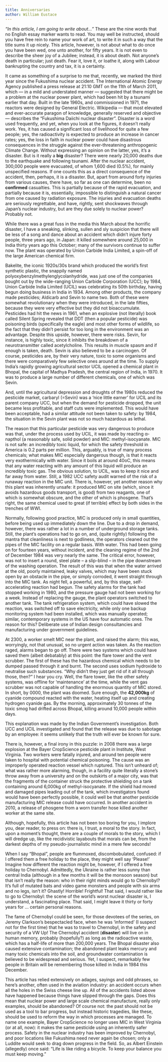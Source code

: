 ```yaml
---
title: Anniversaries
author: William Eustace
---
```


*“In this article, I am going to write about…”* These are the nine words that no English essay marker wants to read. You may well be instructed, should you have free rein to name your work of art, to write it in such a way that the title sums it up nicely. This article, however, is not about what to do once you have been wed, one unto another, for fifty years. It is not even to describe the sheer joy of a Jubilee; instead, it is about death. Not anyone’s death in particular; just death. Fear it, love it, or loathe it, along with Labour bankrupting the country and tax, it is a certainty.

It came as something of a surprise to me that, recently, we marked the third year since the Fukushima nuclear accident. The International Atomic Energy Agency published a press release at 21:10 GMT on the 11th of March 2011, which — in a mild and understated manner — suggested that there might be a problem at the nuclear power plant, which had been hit by a tsunami earlier that day. Built in the late 1960s, and commissioned in 1971, the reactors were designed by General Electric. Wikipedia — that most elevated and ever-accurate paragon of knowledge, generally reserved and objective — describes the “Fukushima Daiichi nuclear disaster”. Disaster is a word used frequently, and yet, when you look at the figures, it doesn’t really work. Yes, it has caused a significant loss of livelihood for quite a few people; yes, the radioactivity is expected to produce an increase in cancer rates; yes, the loss in faith in nuclear power could have disastrous consequences in the struggle against the ever-threatening anthropogenic Climate Change. Without expressing an opinion on the latter, yes, it’s a disaster. But is it really a __big__ disaster? There were nearly 20,000 deaths due to the earthquake and following tsunami. After the nuclear accident, 300,000 people were evacuated, of whom 1,600 died (0.5%), for mainly unspecified reasons. If one counts this as a direct consequence of the accident, then, perhaps, it is a disaster. But, apart from around forty injuries from various causes, there have, so far as one can determine, been no __confirmed__ casualties. This is partially because of the rapid evacuation, and partially because it is, essentially, impossible to distinguish a natural cancer from one caused by radiation exposure. The injuries and evacuation deaths are seriously regrettable, and have, rightly, sent shockwaves through Japan’s nuclear industry, but are they due solely to nuclear power? Probably not.

While there was a great fuss in the media this March about the horrific disaster, I have a sneaking, slinking, sullen and sly suspicion that there will be less of a song and dance about an accident which didn’t injure forty people, three years ago, in Japan: it killed somewhere around 25,000 in India thirty years ago this October; many of the survivors continue to suffer now. The plant was operated by Union Carbide India Limited, a spin-off of the large American chemical firm.

Bakelite, the iconic 1920s/30s brand which produced the world’s first synthetic plastic, the snappily named polyoxybenzylmethylenglycolanhydride, was just one of the companies bought out by the wide-ranging Union Carbide Corporation (UCC); by 1984, Union Carbide India Limited (UCIL) was celebrating its 50th birthday, having begun doing business in India in 1934. Among other products, the company made pesticides; Aldicarb and Sevin to name two. Both of these were somewhat revolutionary when they were introduced, in the late fifties, because they were very effective but they did not bioaccumulate. Pesticides had hit the news in 1961, when an explosive (not literally) book called Silent Spring revealed that DDT (then a popular pesticide) was poisoning birds (specifically the eagle) and most other forms of wildlife, so the fact that they didn’t persist for too long in the environment was an advantage. Despite this upside, however, there were risks. Sevin, for instance, is highly toxic, since it inhibits the breakdown of a neurotransmitter called acetylcholine. This results in muscle spasm and if enough is taken, death. Sevin is also believed to be a carcinogen. Of course, pesticides are, by their very nature, toxic to some organisms and there were comparatively few selective ones around at the time. To supply India’s rapidly growing agricultural sector UCIL opened a chemical plant in Bhopal, the capital of Madhya Pradesh, the central region of India, in 1970. It was to produce a large number of different chemicals, one of which was Sevin.

And, until the agricultural depression and droughts of the 1980s reduced the pesticide market, carbaryl (=Sevin) was a ‘nice little earner’ for UCIL and its parent company UCC, but when the demand for pesticide dropped, the unit became less profitable, and staff cuts were implemented. This would have been acceptable, had a similar attitude not been taken to safety: by 1984, the situation in the Sevin plant was not so much hazardous as lethal.

The reason that this particular pesticide was very dangerous to produce was that, under the process used by UCIL, it was made by reacting α-napthol (a reasonably safe, solid powder) and MIC: methyl-isocyanate. MIC is not safe: an incredibly toxic liquid, for which the safety threshold in America is 0.2 parts per million. This, arguably, is true of many process chemicals; what makes MIC especially dangerous though, is that it reacts very exothermically with water. Since it boils at around 40oC, this means that any water reacting with any amount of this liquid will produce an incredibly toxic gas. The obvious solution, to UCIL, was to keep it nice and far away from water. Still, a 1982 UCC safety audit warned of the risk of a runaway reaction in the MIC unit. There is, however, yet another reason why this plant was inherently unsafe: it produced MIC on site (which, since it avoids hazardous goods transport, is good) from two reagants, one of which is somewhat obscure, and the other of which is phosgene. That’s right, the same chemical used to great (if terrible) effect by both sides in the trenches of WWI.

Normally, following good practice, MIC is produced only in small quantities, before being used up immediately down the line. Due to a drop in demand, however, there was rather a lot in a number of underground storage tanks. Still, the plant’s operations had to go on, and, (quite rightly) following the mantra that cleanliness is next to godliness, the operators cleaned out the pipes of the MIC facility on a regular basis. With water. This had been going on for fourteen years, without incident, and the cleaning regime of the 2nd of December 1984 was very nearly the same. The critical error, however, was not to insert a round, steel plate – a slip-blind – in the pipe downstream of the washing operation. The result of this was that when the water arrived at the old, poorly maintained, leaky valves, which may have been stuck open by an obstacle in the pipe, or simply corroded, it went straight through into the MIC tank. As night fell, a powerful, and, by this stage, self-accelerating reaction had begun. The safety alarms for the tank had stopped working in 1980, and the pressure gauge had not been working for a week. Instead of replacing the gauge, the plant operators switched to another tank. The tank refrigeration system, which could have slowed the reaction, was switched off to save electricity, while only one backup monitoring system had been installed, which was manually operated; similar, contemporary systems in the US have four automatic ones. The reason for this? Deliberate use of Indian design consultancies and manufacturing under government guidelines.

At 2300, a worker smelt MIC near the plant, and raised the alarm; this was, worryingly, not that unusual, so no urgent action was taken. As the reaction raged, alarms began to go off. There were two systems which could have saved them (albeit debatably) at this point: the flare tower and the vent scrubber. The first of these has the hazardous chemical which needs to be dumped passed through it and burnt. The second uses sodium hydroxide to neutralise such substances. “Why didn’t they just get rid of it all through those, then?” I hear you cry. Well, the flare tower, like the other safety systems, was offline for ‘maintenance’ at the time, while the vent gas scrubber was not capable of handling the enormous quantity of MIC stored. In short, by 0000, the plant was doomed. Sure enough, the **42,000kg** of cyanide compound reacted with the water, heating itself up and creating hydrogen cyanide gas. By the morning, approximately 30 tonnes of the toxic smog had drifted across Bhopal, killing around 10,000 people within days.

This explanation was made by the Indian Government’s investigation. Both UCC and UCIL investigated and found that the release was due to sabotage by an employee: it seems unlikely that the truth will ever be known for sure.

There is, however, a final irony in this puzzle: in 2008 there was a large explosion at the Bayer CropScience pesticide plant in Institute, West Virginia. Two workers were fatally injured, and around ten people were taken to hospital with potential chemical poisoning. The cause was an improperly operated reaction vessel which ruptured. This isn’t unheard of; what was rather more alarming, though, in a facility quite literally a stone’s throw away from a university and on the outskirts of a major city, was that the fragments of the container struck the protective shielding on a tank containing around 6,000kg of methyl-isocyanate. If the shield had moved and damaged pipes leading out of the tank, which investigators found would have been perfectly possible, it could well be that another pesticide manufacturing MIC release could have occurred. In another accident in 2010, a release of phosgene from a worn transfer hose killed another worker at the same site.

Although, hopefully, this article has not been too boring for you, I implore you, dear reader, to press on: there is, I trust, a moral to the story. In fact, upon a moment’s thought, there are a couple of morals to the story, which I will dredge up, like the recidivistic layabouts that morals can be, from the darkest depths of my pseudo-journalistic mind in a mere few seconds!

When I say “Bhopal”, people are flummoxed, discombobulated, confused: if I offered them a free holiday to the place, they might well say ‘Please!’  Imagine how different the reaction might be, however, if I offered a free holiday to Chernobyl. Admittedly, the Ukraine is rather less sunny than central India (although in a few months it will be the monsoon season) but that isn’t really the reason: who in their right minds would go to Chernobyl? It’s full of mutated bats and video game monsters and people with six arms and no legs, isn’t it? Ghastly! Horrible! Frightful! That said, I would rather like to go to Chernobyl: the scene of the world’s worst nuclear disaster is, I understand, a fascinating place. That said, I might leave it thirty or forty years for … certain personal reasons.

The fame of Chernobyl could be seen, for those devotees of the series, on Jeremy Clarkson’s bespectacled face, when he was ‘informed’ (I suspect not for the first time) that he was to travel to Chernobyl, in the safety and security of a VW Up! The Chernobyl accident (**disaster**) will live on in human memory, probably (hopefully?) as long as the radioactive waste, which has a half-life of more than 200,000 years. The Bhopal disaster also caused extensive contamination; the abandoned plant leaks mercury and many toxic chemicals into the soil, and groundwater contamination is believed to be widespread and serious. Yet, I suspect, remarkably few people in Britain will be remembering those killed in India in 1984 this December.

This article has relied extensively on adages, sayings and odd phrases, so here’s another, often used in the aviation industry: an accident occurs when all the holes in the Swiss cheese line up. All of the accidents listed above have happened because things have slipped through the gaps. Does this mean that nuclear power and large scale chemical manufacture, really only examples, should be abandoned? Of course not: the past should not be used as a tool to bar progress, but instead historic tragedies, like these, should be used to reform the way in which processes are managed. To name one example, Bayer CropScience no longer uses MIC in West Virginia (or at all, now): it makes the same pesticide using an inherently safer process. Safety in the nuclear industry has been improved by Chernobyl, and poor locations like Fukushima need never again be chosen; only a Luddite would seek to drag down progress in the field. So, as Albert Einstein (allegedly) once said: “Life is like riding a bicycle. To keep your balance you must keep moving.”
